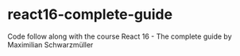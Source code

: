 # react16-complete-guide
Code follow along with the course React 16 - The complete guide by Maximilian Schwarzmüller
